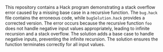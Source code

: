 This repository contains a Hack program demonstrating a stack overflow error caused by a missing base case in a recursive function. The `bug.hack` file contains the erroneous code, while `bugSolution.hack` provides a corrected version. The error occurs because the recursive function `foo` does not handle negative input values appropriately, leading to infinite recursion and a stack overflow. The solution adds a base case to handle negative inputs, preventing the infinite recursion.  The solution ensures the function terminates correctly for all input values.